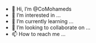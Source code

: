 - 👋 Hi, I’m @CoMohameds
- 👀 I’m interested in ...
- 🌱 I’m currently learning ...
- 💞️ I’m looking to collaborate on ...
- 📫 How to reach me ...

<!---
CoMohameds/CoMohameds is a ✨ special ✨ repository because its `README.md` (this file) appears on your GitHub profile.
You can click the Preview link to take a look at your changes.
--->
